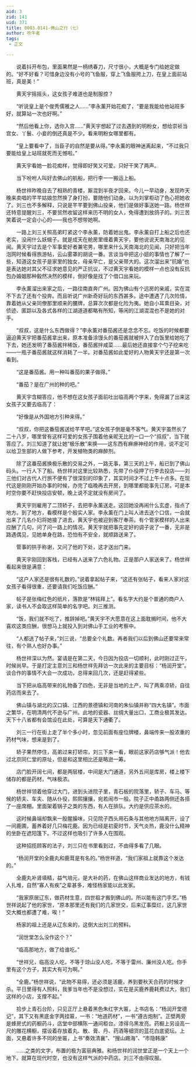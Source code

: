 ```yaml
---
aid: 3
zid: 141
uid: 371
title: 0003.0141-佛山之行（七）
author: 吹牛者
tags: 
 - 正文

---
```




　　说着抖开布包，里面果然是一柄绣春刀，尺寸很小，大概是专门给她定做的。“好不好看？可惜身边没有小号的飞鱼服，穿上飞鱼服挎上刀，在皇上面前站班，真是美！”

　　黄天宇摇摇头，这女孩子难道也是制服控？

　　“听说皇上是个俊秀儒雅之人……”李永薰开始花痴了，“要是我能给他站班多好，就算站一次也好啊。”

　　“然后他看上你，选你入宫……”黄天宇想起了过去遇到的明粉女，想给崇祯当宫女、丫鬟、小妾的倒还真是不少。看来明粉女哪里都有。

　　“皇上要看中了，当臣子的自然是要从得。”李永薰的眼神迷离起来，“不过我只要能给皇上站班就死而无憾啦。”

　　黄天宇看她一脸花痴样，觉得即好笑又可爱。只好干笑了两声。

　　当下吩咐人叫好去佛山的航船，把行李一一搬运上船。

　　杨世祥昨晚自去了相熟的青楼，厮混到半夜才回来。今儿一早动身，发现昨天晚来卖唱的芊芊姑娘忽然换了身打扮，要随他们动身。以为刘掌柜动了色心把她收了。刘三也不多解释，只说是芊芊要到佛山投亲，他们是做好事送她一路。杨世祥还特意提醒刘三，不要贸然收留这样来历不明的女人，免得遭到放鸽子的。刘三苦笑着说一定会小心的——我也不想带她啊。

　　一路上刘三关照高弟盯紧这个李永薰，防着她出鬼。李永薰自打上船之后也还老实，没闹什么妖蛾子。就是成天在舱房里缠着黄天宇，要他说说天南海北的见闻。黄天宇过去是个军事爱好者兼宅男，哪里来什么天南海北的见闻，只好把当年泡网时候看得旅游帖，云山雾罩的胡说一番。言谈当中把这小妞的事情也了解了一些，知道这女孩子是家里的独女，母亲早亡，是父亲带大的。这次溜出来“抗婚”也是表达她对其父不征求她意见的严正抗议，不过黄天宇看她的模样一点也没有反抗包办婚姻那种毅然决然的模样，倒好像是找了个借口出来玩。

　　李永薰溜出来家之后，一路往南直奔广州。因为佛山有个远房的亲戚，实在混不下去了还有个投奔。而且听说广州新奇好玩的东西甚多。途中遭遇了几次险情，靠着她从父亲同僚那里顺来的腰牌，总算次次都是化险为夷。她自小耳熏目染，对侦迹、匿踪以及各式各样的江湖道道都略有所知，等闲的江湖混混也不是她的对手。

　　“叔叔，这是什么东西做得？”李永薰对番茄酱还是念念不忘。吃饭的时候都要逼迫黄天宇把番茄酱拿出来，原本准备涂馒头的番茄酱就被拌入了白饭里给她吃了下去，她还发明了番茄酱拌稀饭，番茄酱拌咸菜……最后她还直接拿个勺子挖来吃——一瓶子番茄酱就这样消耗了一半。对番茄酱如此爱好的人物黄天宇还是第一次看到。

　　“这是番茄酱。用一种叫番茄的果子做得。”

　　“番茄？是在广州的种的吧。”

　　黄天宇含糊答应，他不想在这女孩子面前吐出临高两个字来，免得漏了出来这女孩子又要去临高了：

　　“好像是从外国地方引种来得。”

　　“叔叔，你把这番茄酱送给芊芊吧。”这女孩子倒是毫不客气。黄天宇虽然长了二十八岁，哪里曾有这样可爱的女孩子围着他亲昵无比的一口一个“叔叔”，当下就答应了。刘三知道了就让她“极乐散”来换——这东西有麻痹神经的作用，说不定可以给卫生部的人做下参考，开发植物类的麻醉剂。

　　除了这番茄酱换极乐散的交易之外，一路无事，第三天的上午，船已到了佛山码头。一行人下了船。杨世祥对这里比较熟悉，先带了仆役押了行李去投店——刘三他们对古代人行旅不便有了很深刻的印象了，其实时间才不过上午十点多。在现代这是刚刚开始办事的时候，办完了临晚再去开房，到哪里都能事先订房。可是本时空你要不赶快投店安顿，晚上说不定就没有房间了。

　　黄天宇则雇用了二顶轿子，去把李永薰送走。这回她没再闹什么玄虚，指点了地方。到了地方，看模样是个殷实人家。李永薰在门上叫人进去送个口信，一会就出来了几名仆妇将她接了进去，黄天宇也被迎到客厅奉茶。有个管家模样的人出来应酬了几句，问了问一路上的情况。黄天宇就把事先定好的调子说了一番，无非是路遇偶见，见她单身在路，恐怕有不安全，就顺路送来了。

　　管事的拱手称谢，又问了他的下处，这才送出门来。

　　黄天宇刚回到客栈，已经有人送来了六色礼物。正是那户人家送来了。杨世祥看起来很是满意：

　　“这户人家还是很有礼数的。”说着拿起帖子来，“这还有张帖子，看来人家对这女孩子看得很重，还要请我们吃饭应酬。”

　　帖子是张梅红色的纸片，落款是“林铭拜上”。看名字大约是个普通的商户人家，读书人不会取这样简单的名字吧。刘三推测。

　　“饭，我们就不吃了，推辞掉吧。”黄天宇不大愿意在这上面耽搁时间，他不大喜欢这类应酬，很想马上就投入到对佛山手工业的考察中。

　　“人都送了帖子来，”刘三说，“总要全个礼数。再者我们以后到佛山还要常来常往，有个熟人也好办事。”

　　杨世祥深以为然。宴请是在第二天，今日因为投店一切顺利，此时刚过正午，时候尚早。于是打定主意刘三和杨世祥先拜访一次此来的主要目标：“杨润开堂”。谈合作的事情不大会一次成功，总得来回几次，还是赶得紧些。

　　当下把从临高带来的礼物备了四色，无非是当地的土产，叫了两乘凉轿，自往药店而来去了。

　　佛山镇与湖北的汉口镇、江西的景德镇和河南的朱仙镇并称“四大名镇”。市面之繁华，在明清两代不逊与广州。此地的瓷器、丝绸大量出口，工商业极其发达。天下十八省都有会馆设在此处，可算是天下通衢了。

　　刘三一行在街上走了半个多小时，忽见前面有座位牌楼，鼻端传来一股浓重的药材气味，想来是到了。

　　轿子果然停住，高弟过来打轿帘，刘三下来一看，眼前这家药店够气派！他去过北京同仁堂的原址，但是和这里相比还是略逊一筹。

　　店门脸开阔七间，都是两层楼，中间是大门通道，另外五间是库房，楼上楼下储存的都是药材，气味极浓。

　　杨世祥领着他穿过大门，进到头进院子里，青石板的院落里，轿子、车马、等候的轿夫、车夫、随从仆役，熙熙攘攘，宛若闹市一般。院子正中甬路两侧还各搭了一座席棚。里面架着锅子之类的东西，有人在排队。大约是供应茶水的。

　　这时候鼻端却飘来一股腥臊味，只见院子西头用石条与其他地方隔离开，设了一间鹿圃，蓄养着好几只梅花鹿。因为已经是初夏时节，天气炎热，鹿没什么精神的坐卧在遮阳篷下。不过这样也吸引了许多人在围观。

　　这种招揽顾客的法子，刘三只在书里看到过，不由得多看了几眼。

　　“杨润开堂的全鹿丸和鹿茸是有名的。”杨世祥道，“我们家祖上就靠这个发达的。”

　　全鹿丸补肾填精，益气培元，是大补的药，在佛山这样商业发达的地方，有钱人扎堆，自然“寡人有疾”之辈甚多，难怪杨家能以此发家。

　　“我家原居辽东，做药材生意，四世祖才搬到佛山的。所以能有这门手艺。”杨世祥说起了他的家世，“原本那里还有我们的几家世交，后来辽事糜烂，这几家世交大概也都遭了难，唉！”

　　杨家的祖上还是从辽东来的，这倒大出刘三的预料。

　　“润世堂怎么没作这个？”

　　“临高那地方，做了给谁吃。”

　　“世祥兄，临高没人吃，不等于琼山没人吃，不等于雷州、廉州没人吃。你手里有这个方子，其实大有可为啊。”

　　“全鹿。”杨世祥说，“此物不易得，还必须是活鹿，养到要秋天合药的时候才杀。平日里得有人照料，我爹当年也不是没想过，实在是买鹿养鹿耗费过大，我们这样的小店，支撑不起。”

　　拾步上青石台阶，只见正厅上悬着黑色朱红字大匾，上书店名：“杨润开堂德记”，其下又有黑底金字两挂匾，一书：“地道药材”，一书“遵古炮制”。正壁两旁是蜂房式的药橱药斗，店堂中部横陈一通间柜台。漆得乌黑发亮。药橱上另设高一尺的雕花横橱，摆设着存放着丸、散、膏、丹、药酒等细货的蓝花白底瓷坛。上面，又悬着许多不同的坐匾，上书“奏效清襄”、“搜山踢海”、“市隐韩康”

　　……之类的文字，布置的极为富丽典雅。和杨世祥的润世堂正是一个天上一个地下。就算在现代时空，也没有这样气派的中药店。刘三不由得叹服。


